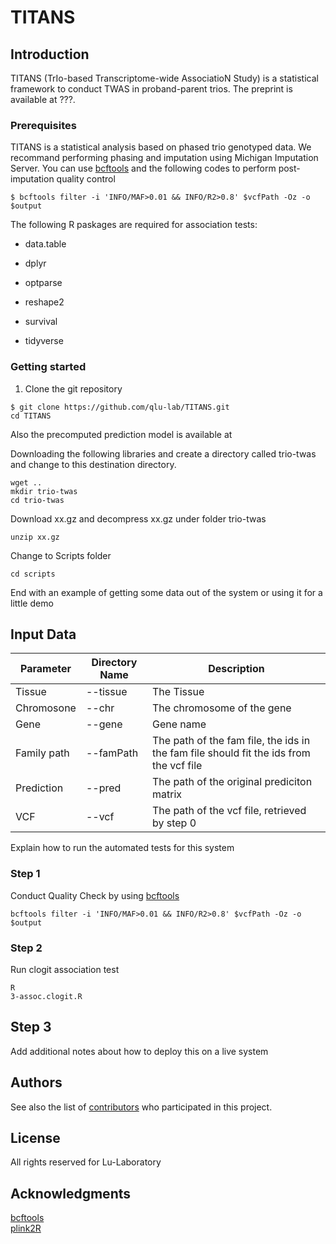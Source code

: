 # TITANS

## Introduction

TITANS (TrIo-based Transcriptome-wide AssociatioN Study) is a statistical framework to conduct TWAS in proband-parent trios. The preprint is available at ???.


### Prerequisites

TITANS is a statistical analysis based on phased trio genotyped data. We recommand performing phasing and imputation using Michigan Imputation Server. You can use [bcftools](http://samtools.github.io/bcftools/bcftools.html) and the following codes to perform post-imputation quality control

```
$ bcftools filter -i 'INFO/MAF>0.01 && INFO/R2>0.8' $vcfPath -Oz -o $output
```

The following R paskages are required for association tests:

* data.table

* dplyr

* optparse

* reshape2

* survival

* tidyverse


### Getting started

1. Clone the git repository

```
$ git clone https://github.com/qlu-lab/TITANS.git
cd TITANS
```

Also the precomputed prediction model is available at 



Downloading the following libraries and create a directory called trio-twas and change to this destination directory.

```
wget ..
mkdir trio-twas
cd trio-twas
```
Download xx.gz and decompress xx.gz under folder trio-twas
```
unzip xx.gz

```

Change to Scripts folder 
```
cd scripts
```


End with an example of getting some data out of the system or using it for a little demo

## Input Data

| Parameter                   | Directory Name | Description                                                                  |
|----------------------------|----------------|------------------------------------------------------------------------------|
| Tissue            | --tissue      | The Tissue |
| Chromosone         | --chr          | The chromosome of the gene        |
| Gene               | --gene        | Gene name                        |                                                    
| Family path           |--famPath | The path of the fam file, the ids in the fam file should fit the ids from the vcf file  |
| Prediction          |--pred | The path of the original prediciton matrix  |
| VCF           |--vcf | The path of the vcf file, retrieved by step 0|

Explain how to run the automated tests for this system

### Step 1

Conduct Quality Check by using [bcftools](http://samtools.github.io/bcftools/bcftools.html) 


```
bcftools filter -i 'INFO/MAF>0.01 && INFO/R2>0.8' $vcfPath -Oz -o $output
```

### Step 2
Run clogit association test

```
R 
3-assoc.clogit.R
```

## Step 3

Add additional notes about how to deploy this on a live system



## Authors

See also the list of [contributors](##) who participated in this project.

## License

All rights reserved for Lu-Laboratory

## Acknowledgments
[bcftools](http://samtools.github.io/bcftools/bcftools.html) \
[plink2R](https://github.com/gusevlab/fusion_twas/issues/13)

